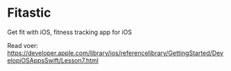 # Fitastic
Get fit with iOS, fitness tracking app for iOS

Read voer: https://developer.apple.com/library/ios/referencelibrary/GettingStarted/DevelopiOSAppsSwift/Lesson7.html
